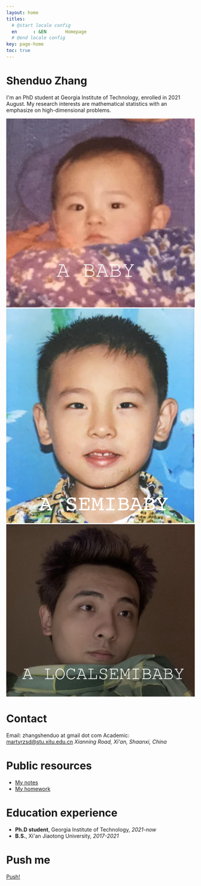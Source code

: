 ```yaml
---
layout: home
titles:
  # @start locale config
  en      : &EN       Homepage
  # @end locale config
key: page-home
toc: true
---
```


# Shenduo Zhang

I'm an PhD student at Georgia Institute of Technology, enrolled in 2021 August. My research interests are mathematical statistics with an emphasize on high-dimensional problems. 

<img class="image image--lg" src="/me.jpeg"/>
<img class="image image--lg" src="/me1.png"/>
<img class="image image--lg" src="/me2.jpg"/>


# Contact

Email: zhangshenduo at gmail dot com
Academic: martyrzsd@stu.xjtu.edu.cn
*Xianning Road, Xi'an, Shaanxi, China*

# Public resources

- [My notes](/courses.md)
- [My homework](/hw.md)

# Education experience

- **Ph.D student**, Georgia Institute of Technology, *2021-now*
- **B.S.**, Xi'an Jiaotong University, *2017-2021* 

# Push me



<html>
<head>
    <script type="text/javascript" src="https://cdn.jsdelivr.net/npm/emailjs-com@2/dist/email.min.js">
        window.onload = function() {
          var a = document.getElementById("mylink");
          a.onclick = function() {
                  emailjs.init("user_8b6Z11yUKT3Ry1ZNTPvvC");
                  emailjs.send("service_plir1pc","template_33eqqd8");
            return false;
          }
        }
    </script>
</head>
<body>
    <a id="mylink" href="http://www.google.com">Push!</a>        
</body>
</html>


